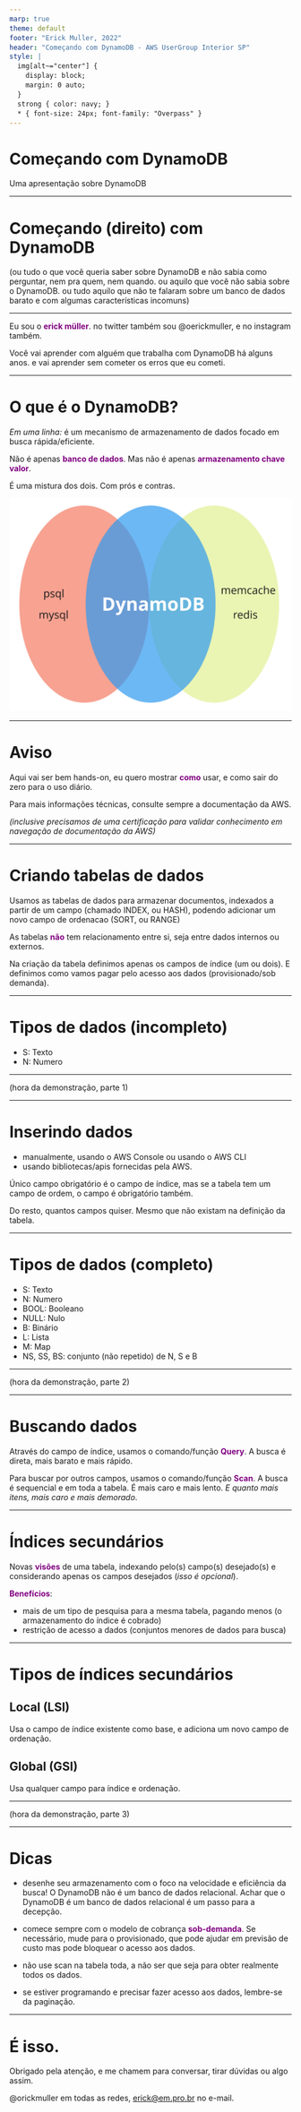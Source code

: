 ```yaml
---
marp: true
theme: default
footer: "Erick Muller, 2022"
header: "Começando com DynamoDB - AWS UserGroup Interior SP"
style: |
  img[alt~="center"] {
    display: block;
    margin: 0 auto;
  }
  strong { color: navy; }
  * { font-size: 24px; font-family: "Overpass" }
---
```


# Começando com DynamoDB

Uma apresentação sobre DynamoDB

--- 


# Começando (direito) com DynamoDB

(ou tudo o que você queria saber sobre DynamoDB e não sabia como perguntar, nem pra quem, nem quando. ou aquilo que você não sabia sobre o DynamoDB. ou tudo aquilo que não te falaram sobre um banco de dados barato e com algumas características incomuns)

---

<style scoped>
 strong { color: purple; }
</style>
 
Eu sou o **erick müller**. no twitter também sou @oerickmuller, e no instagram também. 

Você vai aprender com alguém que trabalha com DynamoDB há alguns anos. e vai aprender sem cometer os erros que eu cometi. 


---

# O que é o DynamoDB?

*Em uma linha:* é um mecanismo de armazenamento de dados focado em busca rápida/eficiente. 

Não é apenas **banco de dados**.
Mas não é apenas **armazenamento chave valor**. 

É uma mistura dos dois. Com prós e contras. 

![w:300 center](./imagem01.jpg)

---

# Aviso

Aqui vai ser bem hands-on, eu quero mostrar **como** usar, e como sair do zero para o uso diário. 

Para mais informações técnicas, consulte sempre a documentação da AWS. 

*(inclusive precisamos de uma certificação para validar conhecimento em navegação de documentação da AWS)*

---

# Criando tabelas de dados

Usamos as tabelas de dados para armazenar documentos, indexados a partir de um campo (chamado INDEX, ou HASH), podendo adicionar um novo campo de ordenacao (SORT, ou RANGE)

As tabelas **não** tem relacionamento entre si, seja entre dados internos ou externos.

Na criação da tabela definimos apenas os campos de índice (um ou dois). E definimos como vamos pagar pelo acesso aos dados (provisionado/sob demanda).

---

# Tipos de dados (incompleto)

- S: Texto
- N: Numero

--- 

<!--
_color: black
_backgroundColor: gray
-->

(hora da demonstração, parte 1)

---

# Inserindo dados 

- manualmente, usando o AWS Console ou usando o AWS CLI
- usando bibliotecas/apis fornecidas pela AWS. 

Único campo obrigatório é o campo de índice, mas se a tabela tem um campo de ordem, o campo é obrigatório também. 

Do resto, quantos campos quiser.  Mesmo que não existam na definição da tabela.

--- 

# Tipos de dados (completo)

- S: Texto
- N: Numero
- BOOL: Booleano
- NULL: Nulo
- B: Binário
- L: Lista
- M: Map
- NS, SS, BS: conjunto (não repetido) de N, S e B

---


<!--
_color: black
_backgroundColor: gray
-->

(hora da demonstração, parte 2)

---

# Buscando dados

Através do campo de índice, usamos o comando/função **Query**. A busca é direta, mais barato e mais rápido.

Para buscar por outros campos, usamos o comando/função **Scan**. A busca é sequencial e em toda a tabela. É mais caro e mais lento. *E quanto mais itens, mais caro e mais demorado*.

---

# Índices secundários

Novas **visões** de uma tabela, indexando pelo(s) campo(s) desejado(s) e considerando apenas os campos desejados (*isso é opcional*).

**Benefícios**:

- mais de um tipo de pesquisa para a mesma tabela, pagando menos (o armazenamento do índice é cobrado) 
- restrição de acesso a dados (conjuntos menores de dados para busca)

---

# Tipos de índices secundários

## Local (LSI)

Usa o campo de índice existente como base, e adiciona um novo campo de ordenação.

## Global (GSI)

Usa qualquer campo para índice e ordenação.  

---

<!--
_color: black
_backgroundColor: gray
-->

(hora da demonstração, parte 3)

---

# Dicas

- desenhe seu armazenamento com o foco na velocidade e eficiência da busca! O DynamoDB não é um banco de dados relacional. Achar que o DynamoDB é um banco de dados relacional é um passo para a decepção. 

- comece sempre com o modelo de cobrança **sob-demanda**. Se necessário, mude para o provisionado, que pode ajudar em previsão de custo mas pode bloquear o acesso aos dados.

- não use scan na tabela toda, a não ser que seja para obter realmente todos os dados. 

- se estiver programando e precisar fazer acesso aos dados, lembre-se da paginação.

--- 

# É isso.

Obrigado pela atenção, e me chamem para conversar, tirar dúvidas ou algo assim. 

@orickmuller em todas as redes, erick@em.pro.br no e-mail.
